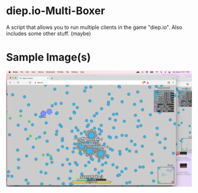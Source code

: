 # diep.io-Multi-Boxer
A script that allows you to run multiple clients in the game "diep.io". Also includes some other stuff. (maybe)

# Sample Image(s)
![Alt text](/diep.io-multiboxer-sample-image.png)
